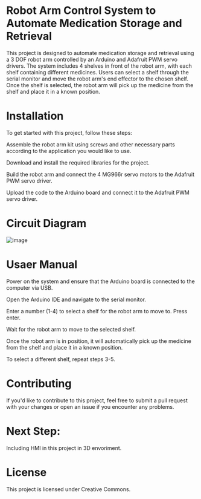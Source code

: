 # Robot Arm Control System to Automate Medication Storage and Retrieval

This project is designed to automate medication storage and retrieval using a 3 DOF robot arm controlled by an Arduino and Adafruit PWM servo drivers. The system includes 4 shelves in front of the robot arm, with each shelf containing different medicines. Users can select a shelf through the serial monitor and move the robot arm's end effector to the chosen shelf. Once the shelf is selected, the robot arm will pick up the medicine from the shelf and place it in a known position.

# Installation
To get started with this project, follow these steps:

Assemble the robot arm kit using screws and other necessary parts according to the application you would like to use.

Download and install the required libraries for the project.

Build the robot arm and connect the 4 MG966r servo motors to the Adafruit PWM servo driver.

Upload the code to the Arduino board and connect it to the Adafruit PWM servo driver.


# Circuit Diagram
![image](https://user-images.githubusercontent.com/74906633/216340708-62e8fdd7-924e-4be8-88bb-8b7cc910a274.png)

# Usaer Manual
Power on the system and ensure that the Arduino board is connected to the computer via USB.

Open the Arduino IDE and navigate to the serial monitor.

Enter a number (1-4) to select a shelf for the robot arm to move to. Press enter.

Wait for the robot arm to move to the selected shelf.

Once the robot arm is in position, it will automatically pick up the medicine from the shelf and place it in a known position.

To select a different shelf, repeat steps 3-5.

# Contributing
If you'd like to contribute to this project, feel free to submit a pull request with your changes or open an issue if you encounter any problems.

# Next Step:
Including HMI in this project in 3D envoriment.

# License
This project is licensed under Creative Commons.




